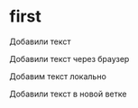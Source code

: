 # first

Добавили текст

Добавили текст через браузер

Добавим текст локально

Добавили текст в новой ветке
